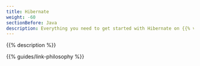 ```yaml
---
title: Hibernate
weight: -60
sectionBefore: Java
description: Everything you need to get started with Hibernate on {{% vendor/name %}}. 
---
```


{{% description %}}

{{% guides/link-philosophy %}}
